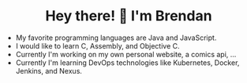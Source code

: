 
<h1 align="center">Hey there! 👋 I'm Brendan</h1>

- My favorite programming languages are Java and JavaScript.
- I would like to learn C, Assembly, and Objective C.
- Currently I'm working on my own personal website, a comics api, ...
- Currently I'm learning DevOps technologies like Kubernetes, Docker, Jenkins, and Nexus.
